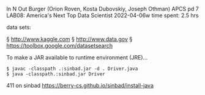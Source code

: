 In N Out Burger (Orion Roven, Kosta Dubovskiy, Joseph Othman)
APCS pd 7
LAB08: America's Next Top Data Scientist
2022-04-06w
time spent: 2.5 hrs

data sets:

§ http://www.kaggle.com
§ http://www.data.gov
§ https://toolbox.google.com/datasetsearch


To make a JAR available to runtime environment (JRE)...

```
$ javac -classpath .:sinbad.jar -d . Driver.java
$ java -classpath.:sinbad.jar Driver
```

411 on sinbad
https://berry-cs.github.io/sinbad/install-java
